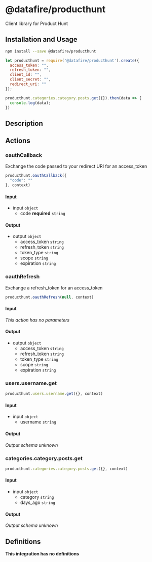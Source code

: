 # @datafire/producthunt

Client library for Product Hunt

## Installation and Usage
```bash
npm install --save @datafire/producthunt
```
```js
let producthunt = require('@datafire/producthunt').create({
  access_token: "",
  refresh_token: "",
  client_id: "",
  client_secret: "",
  redirect_uri: ""
});

producthunt.categories.category.posts.get({}).then(data => {
  console.log(data);
})
```

## Description



## Actions

### oauthCallback
Exchange the code passed to your redirect URI for an access_token


```js
producthunt.oauthCallback({
  "code": ""
}, context)
```

#### Input
* input `object`
  * code **required** `string`

#### Output
* output `object`
  * access_token `string`
  * refresh_token `string`
  * token_type `string`
  * scope `string`
  * expiration `string`

### oauthRefresh
Exchange a refresh_token for an access_token


```js
producthunt.oauthRefresh(null, context)
```

#### Input
*This action has no parameters*

#### Output
* output `object`
  * access_token `string`
  * refresh_token `string`
  * token_type `string`
  * scope `string`
  * expiration `string`

### users.username.get



```js
producthunt.users.username.get({}, context)
```

#### Input
* input `object`
  * username `string`

#### Output
*Output schema unknown*

### categories.category.posts.get



```js
producthunt.categories.category.posts.get({}, context)
```

#### Input
* input `object`
  * category `string`
  * days_ago `string`

#### Output
*Output schema unknown*



## Definitions

**This integration has no definitions**
